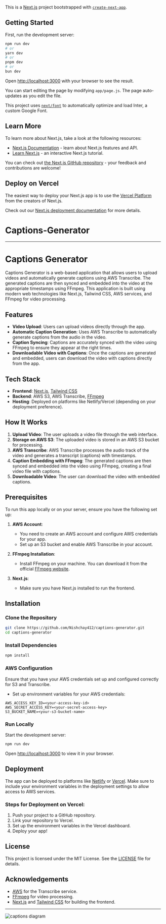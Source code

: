 This is a [Next.js](https://nextjs.org/) project bootstrapped with [`create-next-app`](https://github.com/vercel/next.js/tree/canary/packages/create-next-app).

## Getting Started

First, run the development server:

```bash
npm run dev
# or
yarn dev
# or
pnpm dev
# or
bun dev
```

Open [http://localhost:3000](http://localhost:3000) with your browser to see the result.

You can start editing the page by modifying `app/page.js`. The page auto-updates as you edit the file.

This project uses [`next/font`](https://nextjs.org/docs/basic-features/font-optimization) to automatically optimize and load Inter, a custom Google Font.

## Learn More

To learn more about Next.js, take a look at the following resources:

- [Next.js Documentation](https://nextjs.org/docs) - learn about Next.js features and API.
- [Learn Next.js](https://nextjs.org/learn) - an interactive Next.js tutorial.

You can check out [the Next.js GitHub repository](https://github.com/vercel/next.js/) - your feedback and contributions are welcome!

## Deploy on Vercel

The easiest way to deploy your Next.js app is to use the [Vercel Platform](https://vercel.com/new?utm_medium=default-template&filter=next.js&utm_source=create-next-app&utm_campaign=create-next-app-readme) from the creators of Next.js.

Check out our [Next.js deployment documentation](https://nextjs.org/docs/deployment) for more details.
# Captions-Generator


---

# Captions Generator

Captions Generator is a web-based application that allows users to upload videos and automatically generate captions using AWS Transcribe. The generated captions are then synced and embedded into the video at the appropriate timestamps using FFmpeg. This application is built using modern web technologies like Next.js, Tailwind CSS, AWS services, and FFmpeg for video processing.

## Features

- **Video Upload**: Users can upload videos directly through the app.
- **Automatic Caption Generation**: Uses AWS Transcribe to automatically generate captions from the audio in the video.
- **Caption Syncing**: Captions are accurately synced with the video using FFmpeg to ensure they appear at the right times.
- **Downloadable Video with Captions**: Once the captions are generated and embedded, users can download the video with captions directly from the app.

## Tech Stack

- **Frontend**: [Next.js](https://nextjs.org/), [Tailwind CSS](https://tailwindcss.com/)
- **Backend**: AWS S3, AWS Transcribe, [FFmpeg](https://ffmpeg.org/)
- **Hosting**: Deployed on platforms like Netlify/Vercel (depending on your deployment preference).

## How It Works

1. **Upload Video**: The user uploads a video file through the web interface.
2. **Storage on AWS S3**: The uploaded video is stored in an AWS S3 bucket for processing.
3. **AWS Transcribe**: AWS Transcribe processes the audio track of the video and generates a transcript (captions) with timestamps.
4. **Caption Embedding with FFmpeg**: The generated captions are then synced and embedded into the video using FFmpeg, creating a final video file with captions.
5. **Downloadable Video**: The user can download the video with embedded captions.

## Prerequisites

To run this app locally or on your server, ensure you have the following set up:

1. **AWS Account**: 
   - You need to create an AWS account and configure AWS credentials for your app.
   - Set up an S3 bucket and enable AWS Transcribe in your account.
   
2. **FFmpeg Installation**: 
   - Install FFmpeg on your machine. You can download it from the official [FFmpeg website](https://ffmpeg.org/download.html).
   
3. **Next.js**: 
   - Make sure you have Next.js installed to run the frontend.

## Installation

### Clone the Repository

```bash
git clone https://github.com/Nishchay412/captions-generator.git
cd captions-generator
```

### Install Dependencies

```bash
npm install
```

### AWS Configuration

Ensure that you have your AWS credentials set up and configured correctly for S3 and Transcribe.

- Set up environment variables for your AWS credentials:

```
AWS_ACCESS_KEY_ID=<your-access-key-id>
AWS_SECRET_ACCESS_KEY=<your-secret-access-key>
S3_BUCKET_NAME=<your-s3-bucket-name>
```

### Run Locally

Start the development server:

```bash
npm run dev
```

Open [http://localhost:3000](http://localhost:3000) to view it in your browser.

## Deployment

The app can be deployed to platforms like [Netlify](https://www.netlify.com/) or [Vercel](https://vercel.com/). Make sure to include your environment variables in the deployment settings to allow access to AWS services.

### Steps for Deployment on Vercel:

1. Push your project to a GitHub repository.
2. Link your repository to Vercel.
3. Set up the environment variables in the Vercel dashboard.
4. Deploy your app!

## License

This project is licensed under the MIT License. See the [LICENSE](LICENSE) file for details.

## Acknowledgements

- [AWS](https://aws.amazon.com/) for the Transcribe service.
- [FFmpeg](https://ffmpeg.org/) for video processing.
- [Next.js](https://nextjs.org/) and [Tailwind CSS](https://tailwindcss.com/) for building the frontend.

---


![captions diagram](https://github.com/user-attachments/assets/3e207ae8-1426-4422-a44d-6ecbe4eb8a9f)


